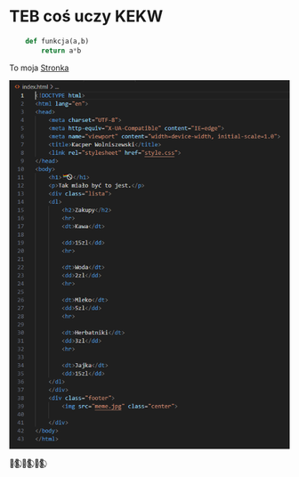 # TEB coś uczy KEKW

```python
    def funkcja(a,b)
        return a*b
```

To moja [Stronka](https://genzebury.github.io/teb/)

![Przykładowy obrazek](kod.png "kodzik")


🏳️‍🌈⃠ 🏳️‍🌈⃠ 🏳️‍🌈⃠ 
